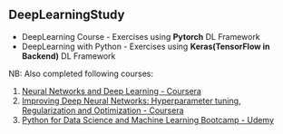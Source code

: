 ## DeepLearningStudy

* DeepLearning Course - Exercises using **Pytorch** DL Framework
* DeepLearning with Python - Exercises using **Keras(TensorFlow in Backend)** DL Framework


NB: Also completed following courses:
1. [Neural Networks and Deep Learning - Coursera](https://coursera.org/share/7161842bdd376889625c947a9dfa2fe9)
2. [Improving Deep Neural Networks: Hyperparameter tuning, Regularization and Optimization - Coursera](https://www.coursera.org/account/accomplishments/certificate/4E6XYNFU8LB5)
3. [Python for Data Science and Machine Learning Bootcamp - Udemy](http://ude.my/UC-93c97249-d96e-4aad-a5d7-5011e4742592)

